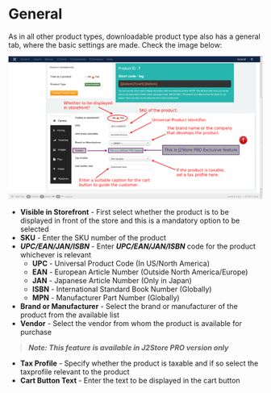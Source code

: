 # General

As in all other product types, downloadable product type also has a general tab, where the basic settings are made. Check the image below:

![](product_down_general.png)

* **Visible in Storefront** - First select whether the product is to be displayed in front of the store and this is a mandatory option to be selected
* **SKU** - Enter the SKU number of the product
* ***UPC/EAN/JAN/ISBN*** - Enter ***UPC/EAN/JAN/ISBN*** code for the product whichever is relevant
    * **UPC** - Universal Product Code (In US/North America)
    * **EAN** - European Article Number (Outside North America/Europe)
    * **JAN** - Japanese Article Number (Only in Japan)
    * **ISBN** - International Standard Book Number (Globally)
    * **MPN** - Manufacturer Part Number (Globally)
* **Brand or Manufacturer** - Select the brand or manufacturer of the product from the available list
* **Vendor** - Select the vendor from whom the product is available for purchase 

> ***Note: This feature is available in J2Store PRO version only***

* **Tax Profile** - Specify whether the product is taxable and if so select the taxprofile relevant to the product
* **Cart Button Text** - Enter the text to be displayed in the cart button
